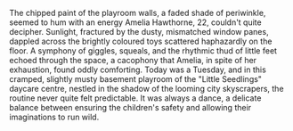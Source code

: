 The chipped paint of the playroom walls, a faded shade of periwinkle, seemed to hum with an energy Amelia Hawthorne, 22, couldn't quite decipher.  Sunlight, fractured by the dusty, mismatched window panes, dappled across the brightly coloured toys scattered haphazardly on the floor.  A symphony of giggles, squeals, and the rhythmic thud of little feet echoed through the space, a cacophony that Amelia, in spite of her exhaustion, found oddly comforting.  Today was a Tuesday, and in this cramped, slightly musty basement playroom of the "Little Seedlings" daycare centre, nestled in the shadow of the looming city skyscrapers, the routine never quite felt predictable.  It was always a dance, a delicate balance between ensuring the children's safety and allowing their imaginations to run wild.
